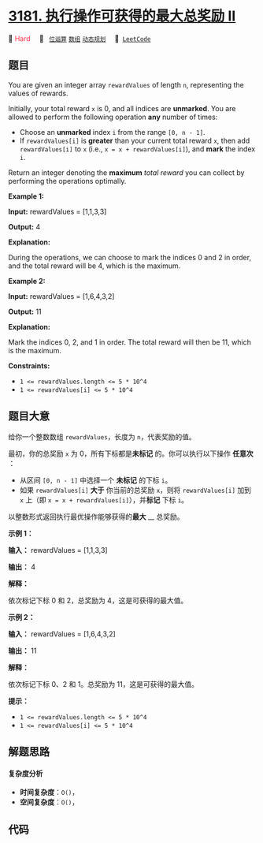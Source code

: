# [3181. 执行操作可获得的最大总奖励 II](https://leetcode.com/problems/maximum-total-reward-using-operations-ii)

🔴 <font color=#ff334b>Hard</font>&emsp; 🔖&ensp; [`位运算`](/leetcode/outline/tag/bit-manipulation.md) [`数组`](/leetcode/outline/tag/array.md) [`动态规划`](/leetcode/outline/tag/dynamic-programming.md)&emsp; 🔗&ensp;[`LeetCode`](https://leetcode.com/problems/maximum-total-reward-using-operations-ii)

## 题目

You are given an integer array `rewardValues` of length `n`, representing the
values of rewards.

Initially, your total reward `x` is 0, and all indices are **unmarked**. You
are allowed to perform the following operation **any** number of times:

  * Choose an **unmarked** index `i` from the range `[0, n - 1]`.
  * If `rewardValues[i]` is **greater** than your current total reward `x`, then add `rewardValues[i]` to `x` (i.e., `x = x + rewardValues[i]`), and **mark** the index `i`.

Return an integer denoting the **maximum** _total reward_ you can collect by
performing the operations optimally.



**Example 1:**

**Input:** rewardValues = [1,1,3,3]

**Output:** 4

**Explanation:**

During the operations, we can choose to mark the indices 0 and 2 in order, and
the total reward will be 4, which is the maximum.

**Example 2:**

**Input:** rewardValues = [1,6,4,3,2]

**Output:** 11

**Explanation:**

Mark the indices 0, 2, and 1 in order. The total reward will then be 11, which
is the maximum.



**Constraints:**

  * `1 <= rewardValues.length <= 5 * 10^4`
  * `1 <= rewardValues[i] <= 5 * 10^4`


## 题目大意

给你一个整数数组 `rewardValues`，长度为 `n`，代表奖励的值。

最初，你的总奖励 `x` 为 0，所有下标都是**未标记** 的。你可以执行以下操作 **任意次** ：

  * 从区间 `[0, n - 1]` 中选择一个 **未标记** 的下标 `i`。
  * 如果 `rewardValues[i]` **大于** 你当前的总奖励 `x`，则将 `rewardValues[i]` 加到 `x` 上（即 `x = x + rewardValues[i]`），并**标记** 下标 `i`。

以整数形式返回执行最优操作能够获得的**最大** __ 总奖励。



**示例 1：**

**输入：** rewardValues = [1,1,3,3]

**输出：** 4

**解释：**

依次标记下标 0 和 2，总奖励为 4，这是可获得的最大值。

**示例 2：**

**输入：** rewardValues = [1,6,4,3,2]

**输出：** 11

**解释：**

依次标记下标 0、2 和 1。总奖励为 11，这是可获得的最大值。



**提示：**

  * `1 <= rewardValues.length <= 5 * 10^4`
  * `1 <= rewardValues[i] <= 5 * 10^4`


## 解题思路

#### 复杂度分析

- **时间复杂度**：`O()`，
- **空间复杂度**：`O()`，

## 代码

```javascript

```